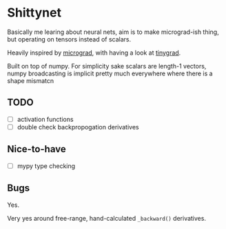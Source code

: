 # Shittynet

Basically me learing about neural nets, aim is to make micrograd-ish thing, but operating on tensors instead of scalars.

Heavily inspired by [micrograd][mg], with having a look at [tinygrad][tg].

Built on top of numpy. For simplicity sake scalars are length-1 vectors, numpy broadcasting is implicit pretty much everywhere where there is a shape mismatcn

## TODO
- [ ] activation functions
- [ ] double check backpropogation derivatives

## Nice-to-have
- [ ] mypy type checking

## Bugs
Yes.

Very yes around free-range, hand-calculated `_backward()` derivatives.

<!-- links go here -->
[mg]:https://github.com/karpathy/micrograd
[tg]:https://github.com/tinygrad/tinygrad